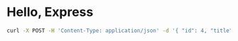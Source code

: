 # Hello, Express

```sh
curl -X POST -H 'Content-Type: application/json' -d '{ "id": 4, "title": "A Game of Thrones", "author": "George R.R. Martin" }' http://localhost:3000/books
```
